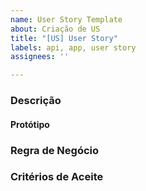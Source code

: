 ```yaml
---
name: User Story Template
about: Criação de US
title: "[US] User Story"
labels: api, app, user story
assignees: ''

---
```


### Descrição

#### Protótipo

### Regra de Negócio

### Critérios de Aceite
